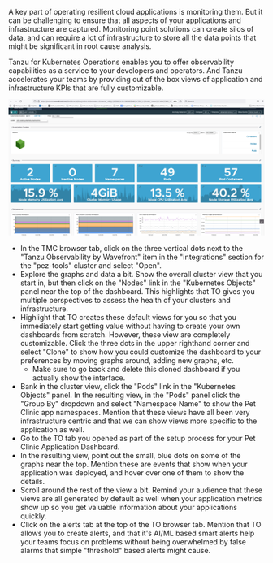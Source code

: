 A key part of operating resilient cloud applications is monitoring them.  But it can be challenging to ensure that all aspects of your applications and infrastructure are captured.  Monitoring point solutions can create silos of data, and can require a lot of infrastructure to store all the data points that might be significant in root cause analysis. 

Tanzu for Kubernetes Operations enables you to offer observability capabilities as a service to your developers and operators.  And Tanzu accelerates your teams by providing out of the box views of application and infrastructure KPIs that are fully customizable.

![Tanzu Observability](../images/to.png)

* In the TMC browser tab, click on the three vertical dots next to the "Tanzu Observability by Wavefront" item in the "Integrations" section for the "pez-tools" cluster and select "Open".  
* Explore the graphs and data a bit.  Show the overall cluster view that you start in, but then click on the "Nodes" link in the "Kubernetes Objects" panel near the top of the dashboard.  This highlights that TO gives you multiple perspectives to assess the health of your clusters and infrastructure.  
* Highlight that TO creates these default views for you so that you immediately start getting value without having to create your own dashboards from scratch.  However, these view are completely customizable.  Click the three dots in the upper righthand corner and select "Clone" to show how you could customize the dashboard to your preferences by moving graphs around, adding new graphs, etc.  
  * Make sure to go back and delete this cloned dashboard if you actually show the interface.  
* Bank in the cluster view, click the "Pods" link in the "Kubernetes Objects" panel.  In the resulting view, in the "Pods" panel click the "Group By" dropdown and select "Namespace Name" to show the Pet Clinic app namespaces.  Mention that these views have all been very infrastructure centric and that we can show views more specific to the application as well.
* Go to the TO tab you opened as part of the setup process for your Pet Clinic Application Dashboard.  
* In the resulting view, point out the small, blue dots on some of the graphs near the top.  Mention these are events that show when your application was deployed, and hover over one of them to show the details.
* Scroll around the rest of the view a bit.  Remind your audience that these views are all generated by default as well when your application metrics show up so you get valuable information about your applications quickly.
* Click on the alerts tab at the top of the TO browser tab.  Mention that TO allows you to create alerts, and that it's AI/ML based smart alerts help your teams focus on problems without being overwhelmed by false alarms that simple "threshold" based alerts might cause.  
